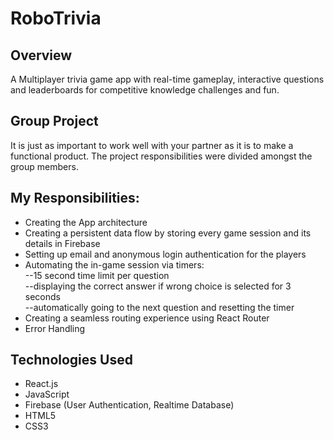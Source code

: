# RoboTrivia  


## Overview
A Multiplayer trivia game app with real-time gameplay, interactive questions and leaderboards for competitive knowledge challenges and fun.<br />

## Group Project
It is just as important to work well with your partner as it is to make a functional product. The project responsibilities were divided amongst the group members.<br /> 

## My Responsibilities: 
* Creating the App architecture
* Creating a persistent data flow by storing every game session and its details in Firebase
* Setting up email and anonymous login authentication for the players
* Automating the in-game session via timers: <br /> 
  --15 second time limit per question<br />
  --displaying the correct answer if wrong choice is selected for 3 seconds<br />
  --automatically going to the next question and resetting the timer<br />
* Creating a seamless routing experience using React Router
* Error Handling

 ## Technologies Used
* React.js
* JavaScript 
* Firebase (User Authentication, Realtime Database) 
* HTML5 
* CSS3 



